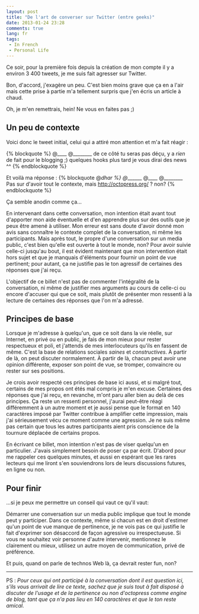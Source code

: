 ```yaml
---
layout: post
title: "De l'art de converser sur Twitter (entre geeks)"
date: 2013-01-24 23:28
comments: true
lang: fr
tags:
 - In French
 - Personal Life
---
```


Ce soir, pour la première fois depuis la création de mon compte il y a environ 3 400 tweets, je me suis fait agresser sur Twitter.

Bon, d'accord, j'exagère un peu. C'est bien moins grave que ça en a l'air mais cette prise à partie m'a tellement surpris que j'en écris un article à chaud.
<!-- more -->

Oh, je m'en remettrais, hein! Ne vous en faites pas ;)


## Un peu de contexte

Voici donc le tweet initial, celui qui a attiré mon attention et m'a fait réagir :

{% blockquote  %}
@____ @________ de ce côté tu seras pas déçu, y a *rien* de fait pour le blogging ;) quelques hooks plus tard je vous dirai des news ^^
{% endblockquote %}

Et voilà ma réponse :
{% blockquote @_dhar %}
@_______ @____ @________ Pas sur d'avoir tout le contexte, mais http://octopress.org/  ? non?
{% endblockquote %}

Ça semble anodin comme ça...

En intervenant dans cette conversation, mon intention était avant tout d'apporter mon aide éventuelle et d'en apprendre plus sur des outils que je peux être amené à utiliser.
Mon erreur est sans doute d'avoir donné mon avis sans connaître le contexte complet de la conversation, ni même les participants.
Mais après tout, le propre d'une conversation sur un media public, c'est bien qu'elle est ouverte à tout le monde, non?
Pour avoir suivie celle-ci jusqu'au bout, il est évident maintenant que mon intervention était hors sujet et que je manquais d'éléments pour fournir un point de vue pertinent; pour autant, ça ne justifie pas le ton agressif de certaines des réponses que j'ai reçu.

L'objectif de ce billet n'est pas de commenter l'intégralité de la conversation, ni même de justifier mes arguments au cours de celle-ci ou encore d'accuser qui que ce soit, mais plutôt de présenter mon ressenti à la lecture de certaines des réponses que l'on m'a adressé.

## Principes de base

Lorsque je m'adresse à quelqu'un, que ce soit dans la vie réelle, sur Internet, en privé ou en public, je fais de mon mieux pour rester respectueux et poli, et j'attends de mes interlocuteurs qu'ils en fassent de même.
C'est la base de relations sociales _saines_ et _constructives_.
À partir de là, on peut discuter normalement.
À partir de là, chacun peut avoir une opinion différente, exposer son point de vue, se tromper, convaincre ou rester sur ses positions.

Je crois avoir respecté ces principes de base ici aussi, et si malgré tout, certains de mes propos ont étés mal compris je m'en excuse. Certaines des réponses que j'ai reçu, en revanche, m'ont paru aller bien au delà de ces principes.
Ça reste un ressenti personnel, j'aurai peut-être réagi différemment à un autre moment et je aussi pense que le format en 140 caractères imposé par Twitter contribue à amplifier cette impression, mais j'ai sérieusement vécu ce moment comme une agression.
Je ne suis même pas certain que tous les autres participants aient pris conscience de la tournure déplacée de certains propos.

En écrivant ce billet, mon intention n'est pas de viser quelqu'un en particulier.
J'avais simplement besoin de poser ça par écrit.
D'abord pour me rappeler ces quelques minutes, et aussi en espérant que les rares lecteurs qui me liront s'en souviendrons lors de leurs discussions futures, en ligne ou non.

## Pour finir

...si je peux me permettre un conseil qui vaut ce qu'il vaut:

Démarrer une conversation sur un media public implique que tout le monde peut y participer.
Dans ce contexte, même si chacun est en droit d'estimer qu'un point de vue manque de pertinence, je ne vois pas ce qui justifie le fait d'exprimer son désaccord de façon agressive ou irrespectueuse.
Si vous ne souhaitez voir personne d'autre intervenir, mentionnez le clairement ou mieux, utilisez un autre moyen de communication, privé de préférence.

Et puis, quand on parle de technos Web là, ça devrait rester fun, non?

----------

PS : _Pour ceux qui ont participé à la conversation dont il est question ici, s'ils vous arrivait de lire ce texte, sachez que je suis tout à fait disposé à discuter de l'usage et de la pertinence ou non d'octopress comme engine de blog, tant que ça n'a pas lieu en 140 caractères et que le ton reste amical._